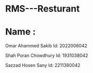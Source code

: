 # RMS---Resturant


# Name : 
  Omar Ahammed Sakib
  Id: 2022006042
  
  Shah Poran Chowdhury 
  Id: 1931038042

  Sazzad Hosen Sany
  Id: 2211380042
